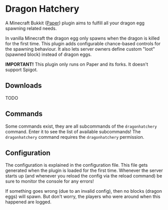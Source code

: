 # Dragon Hatchery

A Minecraft Bukkit ([Paper](https://github.com/PaperMC/Paper)) plugin aims to fulfill all
your dragon egg spawning related needs.

In vanilla Minecraft the dragon egg only spawns when the dragon is killed for the first
time. This plugin adds configurable chance-based controls for the spawning behaviour. It
also lets server owners define custom "loot" (spawned block) instead of dragon eggs.

**IMPORTANT!** This plugin only runs on Paper and its forks. It doesn't support Spigot.

## Downloads

TODO

## Commands

Some commands exist, they are all subcommands of the `dragonhatchery` command. Enter it to
see the list of available subcommands! The `dragonhatchery` command requires
the `dragonhatchery` permission.

## Configuration

The configuration is explained in the configuration file. This file gets generated when
the plugin is loaded for the first time. Whenever the server starts up (and whenever you
reload the config via the reload command) be sure to monitor the console for any errors!

If something goes wrong (due to an invalid config), then no blocks (dragon eggs) will
spawn. But don't worry, the players who were around when this happened are logged.
